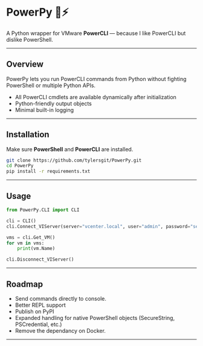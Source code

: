 # PowerPy 🐍⚡

A Python wrapper for VMware **PowerCLI** — because I like PowerCLI but dislike PowerShell.  



---

## Overview

PowerPy lets you run PowerCLI commands from Python without fighting PowerShell or multiple Python APIs.  

- All PowerCLI cmdlets are available dynamically after initialization  
- Python-friendly output objects  
- Minimal built-in logging



---

## Installation

Make sure **PowerShell** and **PowerCLI** are installed.

```bash
git clone https://github.com/tylersgit/PowerPy.git
cd PowerPy
pip install -r requirements.txt
```

---

## Usage

```python
from PowerPy.CLI import CLI

cli = CLI()
cli.Connect_VIServer(server="vcenter.local", user="admin", password="secret")

vms = cli.Get_VM()
for vm in vms:
    print(vm.Name)

cli.Disconnect_VIServer()
```

---



## Roadmap
- Send commands directly to console. 
- Better REPL support  
- Publish on PyPI
- Expanded handling for native PowerShell objects (SecureString, PSCredential, etc.)
- Remove the dependancy on Docker. 

---

